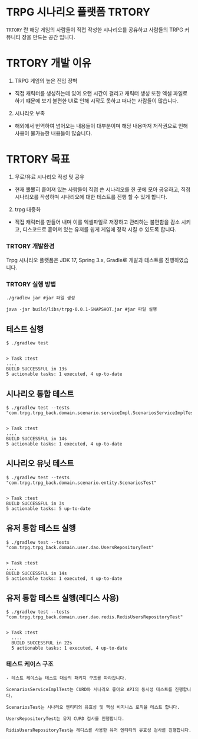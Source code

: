 # TRPG 시나리오 플랫폼 TRTORY

`TRTORY` 란 해당 게임의 사람들이 직접 작성한
시나리오를 공유하고 사람들의 TRPG 커뮤니티 장을 만드는 공간 입니다.

# TRTORY 개발 이유
1. TRPG 게임의 높은 진입 장벽
+ 직접 캐릭터를 생성하는데 있어 오랜 시간이 걸리고 캐릭터 생성 또한 엑셀 파일로 하기 떄문에 보기 불편한 UI로 인해 시작도 못하고 떠나는 사람들이 많습니다.
2. 시나리오 부족
+ 해외에서 번역하여 넘어오는 내용들이 대부분이며 해당 내용마저 저작권으로 인해 사용이 불가능한 내용들이 많습니다.
# TRTORY 목표
1. 무료/유료 시나리오 작성 및 공유
- 현재 뿔뿔히 흩어져 있는 사람들이 직접 쓴 시나리오를 한 곳에 모아 공유하고, 직접 시나리오를 작성하며 시나리오에 대한 테스트를 진행 할 수 있게 합니다.
2. trpg 대중화
- 직접 캐릭터를 만들어 내며 이를 엑셀파일로 저장하고 관리하는 불편함을 감소 시키고, 디스코드로 흩어져 있는 유저를 쉽게 게임에 정착 시킬 수 있도록 합니다.

### TRTORY 개발환경 ###
Trpg 시나리오 플랫폼은 JDK 17, Spring 3.x, Gradle로 개발과 테스트를 진행하였습니다.

### TRTORY 실행 방법 ###
    ./gradlew jar #jar 파일 생성

    java -jar build/libs/trpg-0.0.1-SNAPSHOT.jar #jar 파일 실행

## 테스트 실행
    $ ./gradlew test
    
    
    > Task :test
    ....
    BUILD SUCCESSFUL in 13s
    5 actionable tasks: 1 executed, 4 up-to-date

## 시나리오 통합 테스트
    $ ./gradlew test --tests "com.trpg.trpg_back.domain.scenario.serviceImpl.ScenariosServiceImplTest"
    

    > Task :test
    ....
    BUILD SUCCESSFUL in 14s
    5 actionable tasks: 1 executed, 4 up-to-date

## 시나리오 유닛 테스트
    $ ./gradlew test --tests "com.trpg.trpg_back.domain.scenario.entity.ScenariosTest"


    > Task :test
    BUILD SUCCESSFUL in 3s
    5 actionable tasks: 5 up-to-date

## 유저 통합 테스트 실행
    $ ./gradlew test --tests "com.trpg.trpg_back.domain.user.dao.UsersRepositoryTest"


    > Task :test
    ....
    BUILD SUCCESSFUL in 14s
    5 actionable tasks: 1 executed, 4 up-to-date

## 유저 통합 테스트 실행(레디스 사용)
    $ ./gradlew test --tests "com.trpg.trpg_back.domain.user.dao.redis.RedisUsersRepositoryTest"


    > Task :test
      ....
      BUILD SUCCESSFUL in 22s
      5 actionable tasks: 1 executed, 4 up-to-date

### 테스트 케이스 구조 ###
    - 테스트 케이스는 테스트 대상의 패키지 구조를 따라갑니다.

    ScenariosServiceImplTest는 CURD와 시나리오 좋아요 API의 동시성 테스트를 진행합니다.

    ScenariosTest는 시나리오 엔티티의 유효성 및 핵심 비지니스 로직을 테스트 합니다.

    UsersRepositoryTest는 유저 CURD 검사를 진행합니다.
    
    RidisUsersRepositoryTest는 레디스를 사용한 유저 엔티티의 유효성 검사를 진행합니다.